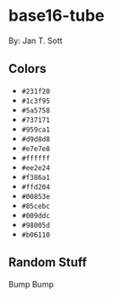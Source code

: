 # base16-tube

By: Jan T. Sott

## Colors

* `#231f20`
* `#1c3f95`
* `#5a5758`
* `#737171`
* `#959ca1`
* `#d9d8d8`
* `#e7e7e8`
* `#ffffff`
* `#ee2e24`
* `#f386a1`
* `#ffd204`
* `#00853e`
* `#85cebc`
* `#009ddc`
* `#98005d`
* `#b06110`

## Random Stuff

Bump
Bump
